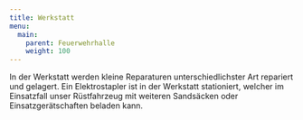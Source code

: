 ```yaml
---
title: Werkstatt
menu:
  main:
    parent: Feuerwehrhalle
    weight: 100
---
```


In der Werkstatt werden kleine Reparaturen unterschiedlichster Art repariert und gelagert. Ein Elektrostapler ist in der Werkstatt stationiert, welcher im Einsatzfall unser Rüstfahrzeug mit weiteren Sandsäcken oder Einsatzgerätschaften beladen kann.
